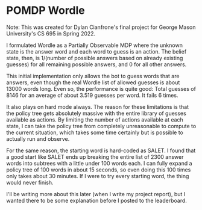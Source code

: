 
# POMDP Wordle 

Note: This was created for Dylan Cianfrone's final project for George Mason University's CS 695 in Spring 2022.

I formulated Wordle as a Partially Observable MDP where the unknown state is the answer word and each word to guess is an action. The belief state, then, is 1/(number of possible answers based on already existing guesses) for all remaining possible answers, and 0 for all other answers. 

This initial implementation only allows the bot to guess words that are answers, even though the real Wordle list of allowed guesses is about 13000 words long. Even so, the performance is quite good: Total guesses of 8146 for an average of about 3.519 guesses per word. It fails 6 times.

It also plays on hard mode always. The reason for these limitations is that the policy tree gets absolutely massive with the entire library of guesses available as actions. By limiting the number of actions available at each state, I can take the policy tree from completely unreasonable to compute to the current situation, which takes some time certainly but is possible to actually run and observe. 

For the same reason, the starting word is hard-coded as SALET. I found that a good start like SALET ends up breaking the entire list of 2300 answer words into subtrees with a little under 100 words each. I can fully expand a policy tree of 100 words in about 15 seconds, so even doing this 100 times only takes about 30 minutes. If I were to try every starting word, the thing would never finish.

I'll be writing more about this later (when I write my project report), but I wanted there to be some explanation before I posted to the leaderboard.



